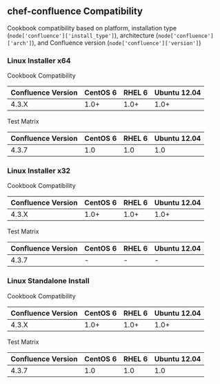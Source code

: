 ## chef-confluence Compatibility ##

Cookbook compatibility based on platform, installation type (`node['confluence']['install_type']`), architecture (`node['confluence']['arch']`), and Confluence version (`node['confluence']['version']`)

### Linux Installer x64 ###

Cookbook Compatibility

Confluence Version | CentOS 6 | RHEL 6 | Ubuntu 12.04
-------------------|----------|--------|-------------
4.3.X              | 1.0+     | 1.0+   | 1.0+

Test Matrix

Confluence Version | CentOS 6 | RHEL 6 | Ubuntu 12.04
-------------------|----------|--------|-------------
4.3.7              | 1.0      | 1.0    | 1.0

### Linux Installer x32 ###

Cookbook Compatibility

Confluence Version | CentOS 6 | RHEL 6 | Ubuntu 12.04
-------------------|----------|--------|-------------
4.3.X              | 1.0+     | 1.0+   | 1.0+

Test Matrix

Confluence Version | CentOS 6 | RHEL 6 | Ubuntu 12.04
-------------------|----------|--------|-------------
4.3.7              | -        | -      | -

### Linux Standalone Install ###

Cookbook Compatibility

Confluence Version | CentOS 6 | RHEL 6 | Ubuntu 12.04
-------------------|----------|--------|-------------
4.3.X              | 1.0+     | 1.0+   | 1.0+

Test Matrix

Confluence Version | CentOS 6 | RHEL 6 | Ubuntu 12.04
-------------------|----------|--------|-------------
4.3.7              | 1.0      | 1.0    | 1.0


